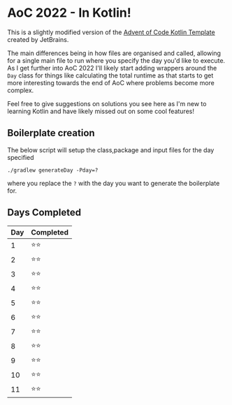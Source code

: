 # AoC 2022 - In Kotlin!

This is a slightly modified version of the [Advent of Code Kotlin Template](https://github.com/kotlin-hands-on/advent-of-code-kotlin-template) created by JetBrains.

The main differences being in how files are organised and called, allowing for a single main file to run where you specify the day you'd like to execute. As I get further into AoC 2022 I'll likely start adding wrappers around the `Day` class for things like calculating the total runtime as that starts to get more interesting towards the end of AoC where problems become more complex.

Feel free to give suggestions on solutions you see here as I'm new to learning Kotlin and have likely missed out on some cool features!

## Boilerplate creation
The below script will setup the class,package and input files for the day specified
```
./gradlew generateDay -Pday=?
```
where you replace the `?` with the day you want to generate the boilerplate for.

## Days Completed
| Day | Completed |
|-----|-----------|
| 1   | ⭐⭐        |
| 2   | ⭐⭐        |
 | 3   | ⭐⭐        |
 | 4   | ⭐⭐        |
 | 5   | ⭐⭐        |
 | 6   | ⭐⭐        |
 | 7   | ⭐⭐        |
 | 8   | ⭐⭐        |
 | 9   | ⭐⭐        |
| 10  | ⭐⭐        |
| 11  | ⭐⭐        |
